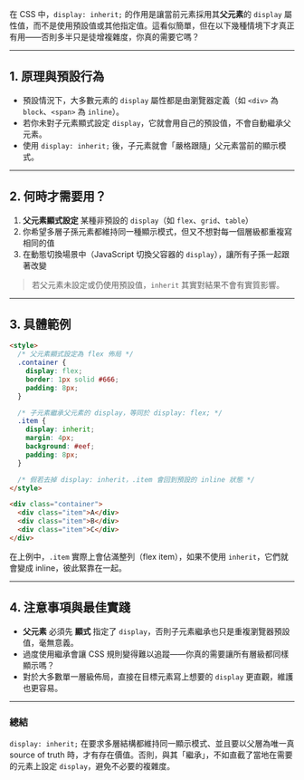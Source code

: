 在 CSS 中，`display: inherit;` 的作用是讓當前元素採用其**父元素**的 `display` 屬性值，而不是使用預設值或其他指定值。這看似簡單，但在以下幾種情境下才真正有用——否則多半只是徒增複雜度，你真的需要它嗎？

---

## 1. 原理與預設行為

* 預設情況下，大多數元素的 `display` 屬性都是由瀏覽器定義（如 `<div>` 為 `block`、`<span>` 為 `inline`）。
* 若你未對子元素顯式設定 `display`，它就會用自己的預設值，不會自動繼承父元素。
* 使用 `display: inherit;` 後，子元素就會「嚴格跟隨」父元素當前的顯示模式。

---

## 2. 何時才需要用？

1. **父元素顯式設定** 某種非預設的 `display`（如 `flex`、`grid`、`table`）
2. 你希望多層子孫元素都維持同一種顯示模式，但又不想對每一個層級都重複寫相同的值
3. 在動態切換場景中（JavaScript 切換父容器的 `display`），讓所有子孫一起跟著改變

> 若父元素未設定或仍使用預設值，`inherit` 其實對結果不會有實質影響。

---

## 3. 具體範例

```html
<style>
  /* 父元素顯式設定為 flex 佈局 */
  .container {
    display: flex;
    border: 1px solid #666;
    padding: 8px;
  }

  /* 子元素繼承父元素的 display，等同於 display: flex; */
  .item {
    display: inherit;
    margin: 4px;
    background: #eef;
    padding: 8px;
  }

  /* 假若去掉 display: inherit，.item 會回到預設的 inline 狀態 */
</style>

<div class="container">
  <div class="item">A</div>
  <div class="item">B</div>
  <div class="item">C</div>
</div>
```

在上例中，`.item` 實際上會佔滿整列（flex item），如果不使用 `inherit`，它們就會變成 inline，彼此緊靠在一起。

---

## 4. 注意事項與最佳實踐

* **父元素** 必須先 **顯式** 指定了 `display`，否則子元素繼承也只是重複瀏覽器預設值，毫無意義。
* 過度使用繼承會讓 CSS 規則變得難以追蹤——你真的需要讓所有層級都同樣顯示嗎？
* 對於大多數單一層級佈局，直接在目標元素寫上想要的 `display` 更直觀，維護也更容易。

---

### 總結

`display: inherit;` 在要求多層結構都維持同一顯示模式、並且要以父層為唯一真 source of truth 時，才有存在價值。否則，與其「繼承」，不如直截了當地在需要的元素上設定 `display`，避免不必要的複雜度。
